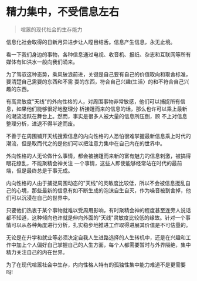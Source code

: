 # 精力集中，不受信息左右
>喧嚣的现代社会的生存能力

信息化社会取得的日新月异进步让人瞠目结舌。信息产生信息，永无止境。

看一下我们身边的事物，各种信息通过电视、收音机、报纸、杂志和互联网等所有媒体有如洪水一般向我们涌来。

为了驾驭这种态势，乘风破浪前进，关键是自己要有自己的价值取向和取舍标准，要清楚自己需要的东西和不需
耍的东西，符合自己兴趣(生活〉的和不符合自己兴趣的东西。

有高灵敏度"天线"的外向性格的人，对周围事物非常敏感，他们可以捕捉所有信息，如果他们能够很好地整理分
析接踵而来的信息的话，那么也许可以乘上最新的潮流活跃在舞台上。然而，事实是很多人被大量的信息所压倒，顾
不上对信息整理分析，进退不得半途而废。

不善于在周围铺开天线搜索信息的内向性格的人恐怕很难掌握最新信息乘上时代的潮流，但是取而代之的是他们可以把注意力集中在自己内在的世界中。

外向性格的人无论做什么事情，都会被接踵而来新的富有魅力的信息剌激，被搞得眼花缭乱，不能聚精会神关注
一个事情，这些人即使能够经常站在时代的最前端，但是最终总是于事无成。

内向性格的人由于捕捉周围动态的"天线"的灵敏度比较低，所以不会被信息搅乱自己的心境，那些最新的信息有如不断生成的泡沫自生自灭，作为噪音被割舍掉，他们可以沉浸在自己的世界中。

只要他们热衷于某个事物就难以受周用影响，有时聚精会神的程度甚至连旁人说话都不知道，这种倾向也许就是伸向外面的"天线"灵敏度比较低的缘故。针对一个事情可以从各种角度进行分析，扎实稳步地推进工作取得进展其价值是不可估量的。

无论是在升学和就业等必须决定自我人生进路选择的人生转机中，还是在兴趣和工作中加上个人偏好自己掌握自己的人生方面，每个人都需要暂时与外界隔绝，集中精力关注自己的内在世界。

为了在现代喧嚣社会中生存，内向性格人特有的孤独性集中能力难道不是更需要吗!
